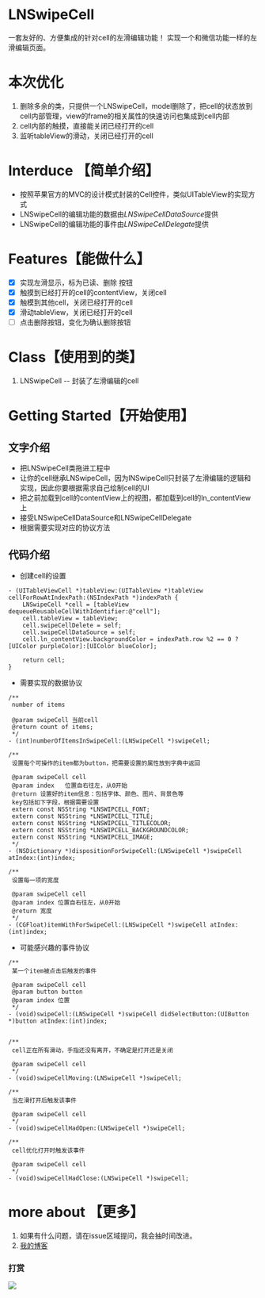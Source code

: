 # LNSwipeCell
一套友好的、方便集成的针对cell的左滑编辑功能！
实现一个和微信功能一样的左滑编辑页面。

# 本次优化
1. 删除多余的类，只提供一个LNSwipeCell，model删除了，把cell的状态放到cell内部管理，view的frame的相关属性的快速访问也集成到cell内部
2. cell内部的触摸，直接能关闭已经打开的cell
3. 监听tableView的滑动，关闭已经打开的cell

# Interduce 【简单介绍】
- 按照苹果官方的MVC的设计模式封装的Cell控件，类似UITableView的实现方式
- LNSwipeCell的编辑功能的数据由*LNSwipeCellDataSource*提供
- LNSwipeCell的编辑功能的事件由*LNSwipeCellDelegate*提供


# Features【能做什么】
 - [x] 实现左滑显示，标为已读、删除 按钮
 - [x] 触摸到已经打开的cell的contentView，关闭cell
 - [x] 触模到其他cell，关闭已经打开的cell
 - [x] 滑动tableView，关闭已经打开的cell
 - [ ] 点击删除按钮，变化为确认删除按钮

# Class【使用到的类】
1. LNSwipeCell   -- 封装了左滑编辑的cell


# Getting Started【开始使用】

## 文字介绍
- 把LNSwipeCell类拖进工程中
- 让你的cell继承LNSwipeCell，因为lNSwipeCell只封装了左滑编辑的逻辑和实现，因此你要根据需求自己绘制cell的UI
- 把之前加载到cell的contentView上的视图，都加载到cell的ln_contentView上
- 接受LNSwipeCellDataSource和LNSwipeCellDelegate
- 根据需要实现对应的协议方法

## 代码介绍
- 创建cell的设置
```
- (UITableViewCell *)tableView:(UITableView *)tableView cellForRowAtIndexPath:(NSIndexPath *)indexPath {
    LNSwipeCell *cell = [tableView dequeueReusableCellWithIdentifier:@"cell"];
    cell.tableView = tableView;
    cell.swipeCellDelete = self;
    cell.swipeCellDataSource = self;
    cell.ln_contentView.backgroundColor = indexPath.row %2 == 0 ?[UIColor purpleColor]:[UIColor blueColor];
    
    return cell;
}
```

- 需要实现的数据协议
```
/**
 number of items
 
 @param swipeCell 当前cell
 @return count of items;
 */
- (int)numberOfItemsInSwipeCell:(LNSwipeCell *)swipeCell;

/**
 设置每个可操作的item都为button，把需要设置的属性放到字典中返回
 
 @param swipeCell cell
 @param index   位置自右往左，从0开始
 @return 设置好的item信息：包括字体、颜色、图片、背景色等
 key包括如下字段，根据需要设置
 extern const NSString *LNSWIPCELL_FONT;
 extern const NSString *LNSWIPCELL_TITLE;
 extern const NSString *LNSWIPCELL_TITLECOLOR;
 extern const NSString *LNSWIPCELL_BACKGROUNDCOLOR;
 extern const NSString *LNSWIPCELL_IMAGE;
 */
- (NSDictionary *)dispositionForSwipeCell:(LNSwipeCell *)swipeCell atIndex:(int)index;

/**
 设置每一项的宽度
 
 @param swipeCell cell
 @param index 位置自右往左，从0开始
 @return 宽度
 */
- (CGFloat)itemWithForSwipeCell:(LNSwipeCell *)swipeCell atIndex:(int)index;

```

- 可能感兴趣的事件协议
```
/**
 某一个item被点击后触发的事件
 
 @param swipeCell cell
 @param button button
 @param index 位置
 */
- (void)swipeCell:(LNSwipeCell *)swipeCell didSelectButton:(UIButton *)button atIndex:(int)index;


/**
 cell正在所有滑动，手指还没有离开，不确定是打开还是关闭
 
 @param swipeCell cell
 */
- (void)swipeCellMoving:(LNSwipeCell *)swipeCell;

/**
 当左滑打开后触发该事件
 
 @param swipeCell cell
 */
- (void)swipeCellHadOpen:(LNSwipeCell *)swipeCell;

/**
 cell优化打开时触发该事件
 
 @param swipeCell cell
 */
- (void)swipeCellHadClose:(LNSwipeCell *)swipeCell;

```




# more about  【更多】
1. 如果有什么问题，请在issue区域提问，我会抽时间改进。
2. [我的博客](https://www.jianshu.com/u/dbd52f0e4f1c)
### 打赏
![](http://m.qpic.cn/psb?/V11R4JcH0fAdbu/rYiFGKO*rsz3odB9curI0NDj4u9bA2qwI5bLHHEjbK8!/b/dDQBAAAAAAAA&bo=WAKEAwAAAAARB.0!&rf=viewer_4)

